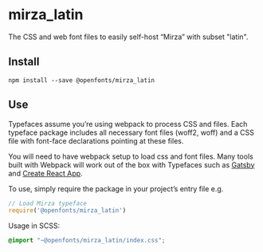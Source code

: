 
# mirza_latin

The CSS and web font files to easily self-host “Mirza” with subset "latin".

## Install

`npm install --save @openfonts/mirza_latin`

## Use

Typefaces assume you’re using webpack to process CSS and files. Each typeface
package includes all necessary font files (woff2, woff) and a CSS file with
font-face declarations pointing at these files.

You will need to have webpack setup to load css and font files. Many tools built
with Webpack will work out of the box with Typefaces such as [Gatsby](https://github.com/gatsbyjs/gatsby)
and [Create React App](https://github.com/facebookincubator/create-react-app).

To use, simply require the package in your project’s entry file e.g.

```javascript
// Load Mirza typeface
require('@openfonts/mirza_latin')
```

Usage in SCSS:
```scss
@import "~@openfonts/mirza_latin/index.css";
```

